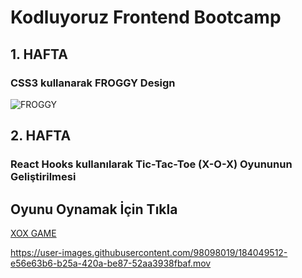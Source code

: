 # Kodluyoruz Frontend Bootcamp
## 1. HAFTA
### CSS3 kullanarak FROGGY Design


![FROGGY](https://user-images.githubusercontent.com/98098019/184049222-db0920a2-470b-4dd0-a62a-a4963e650249.png)

## 2. HAFTA
### React Hooks kullanılarak Tic-Tac-Toe (X-O-X) Oyununun Geliştirilmesi

## Oyunu Oynamak İçin Tıkla

[XOX GAME](https://xoxgameassignment.netlify.app/)

https://user-images.githubusercontent.com/98098019/184049512-e56e63b6-b25a-420a-be87-52aa3938fbaf.mov


